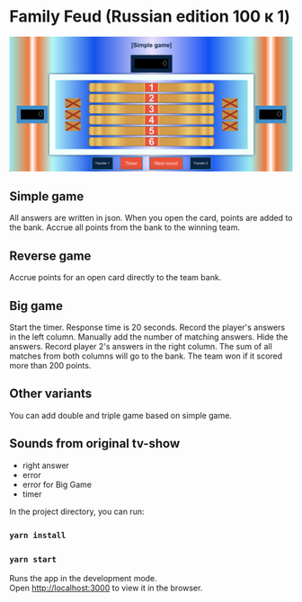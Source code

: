 # Family Feud (Russian edition 100 к 1)

![Example blind](md/100for1.png)

## Simple game
All answers are written in json. When you open the card, points are added to the bank. Accrue all points from the bank to the winning team.

## Reverse game
Accrue points for an open card directly to the team bank.

## Big game
Start the timer. Response time is 20 seconds. Record the player's answers in the left column. Manually add the number of matching answers.
Hide the answers. Record player 2's answers in the right column.
The sum of all matches from both columns will go to the bank.
The team won if it scored more than 200 points.

## Other variants
You can add double and triple game based on simple game.

## Sounds from original tv-show
- right answer
- error
- error for Big Game
- timer


In the project directory, you can run:

### `yarn install`
### `yarn start`

Runs the app in the development mode.\
Open [http://localhost:3000](http://localhost:3000) to view it in the browser.
